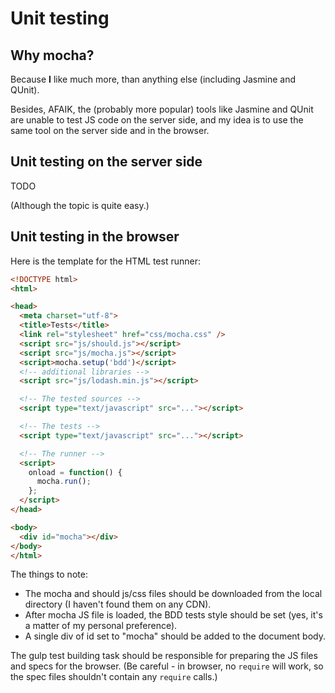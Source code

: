 # Unit testing

## Why mocha?

Because **I** like much more, than anything else (including Jasmine and QUnit).

Besides, AFAIK, the (probably more popular) tools like Jasmine and QUnit are unable to test JS code on the server side, and my idea is to use the same tool on the server side and in the browser.

## Unit testing on the server side

TODO

(Although the topic is quite easy.)

## Unit testing in the browser

Here is the template for the HTML test runner:

```HTML
<!DOCTYPE html>
<html>

<head>
  <meta charset="utf-8">
  <title>Tests</title>
  <link rel="stylesheet" href="css/mocha.css" />
  <script src="js/should.js"></script>
  <script src="js/mocha.js"></script>
  <script>mocha.setup('bdd')</script>
  <!-- additional libraries -->
  <script src="js/lodash.min.js"></script>

  <!-- The tested sources -->
  <script type="text/javascript" src="..."></script>

  <!-- The tests -->
  <script type="text/javascript" src="..."></script>

  <!-- The runner -->
  <script>
    onload = function() {
      mocha.run();
    };
  </script>
</head>

<body>
  <div id="mocha"></div>
</body>
</html>
```

The things to note:

* The mocha and should js/css files should be downloaded from the local directory (I haven't found them on any CDN).
* After mocha JS file is loaded, the BDD tests style should be set (yes, it's a matter of my personal preference).
* A single div of id set to "mocha" should be added to the document body.

The gulp test building task should be responsible for preparing the JS files and specs for the browser. (Be careful - in browser, no `require` will work, so the spec files shouldn't contain any `require` calls.)

